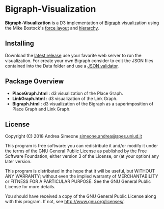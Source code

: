 # Bigraph-Visualization

**Bigraph-Visualization** is a D3 implementation of [Bigraph](https://en.wikipedia.org/wiki/Bigraph) visualization using the Mike Bostock's [force layout](https://github.com/d3/d3-force) and [hierarchy](https://github.com/d3/d3-hierarchy).

## Installing

Download the [latest release](https://github.com/AndreaSimeone/Bigraph-Visualization/releases/latest) use your favorite web server to run the visualization. For create your own Bigraph consider to edit the JSON files contained into the Data folder and use a [JSON validator](https://jsonlint.com/). 

## Package Overview

- **PlaceGraph.html** : d3 visualization of the Place Graph.
- **LinkGraph.html** : d3 visualization of the Link Graph.
- **Bigraph.html** : d3 visualization of the Bigraph as a superimposition of Place Graph and Link Graph.

## License

Copyright (C) 2018 Andrea Simeone simeone.andrea@spes.uniud.it

This program is free software: you can redistribute it and/or modify it under the terms of the GNU General Public License as published by the Free Software Foundation, either version 3 of the License, or (at your option) any later version.

This program is distributed in the hope that it will be useful, but WITHOUT ANY WARRANTY; without even the implied warranty of MERCHANTABILITY or FITNESS FOR A PARTICULAR PURPOSE. See the GNU General Public License for more details.

You should have received a copy of the GNU General Public License along with this program. If not, see http://www.gnu.org/licenses/.
